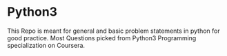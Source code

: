 # Python3
This Repo is meant for general and basic problem statements in python for good practice.
Most Questions picked from Python3 Programming specialization on Coursera.
